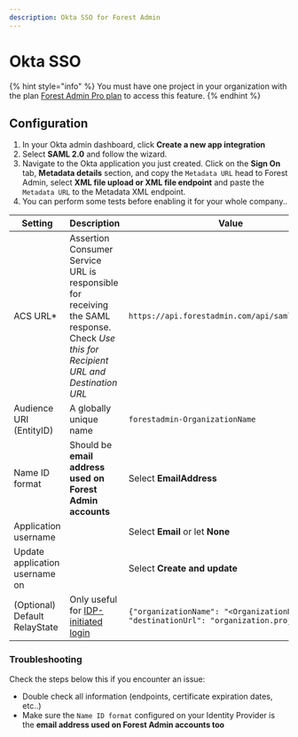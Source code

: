 ```yaml
---
description: Okta SSO for Forest Admin
---
```


# Okta SSO

{% hint style="info" %}
You must have one project in your organization with the plan [Forest Admin Pro plan](https://www.forestadmin.com/pricing/) to access this feature.
{% endhint %}


## Configuration
1. In your Okta admin dashboard, click **Create a new app integration**
2. Select **SAML 2.0** and follow the wizard.
3. Navigate to the Okta application you just created. Click on the **Sign On** tab, **Metadata details** section, and copy the `Metadata URL` head to Forest Admin, select **XML file upload or XML file endpoint** and paste the `Metadata URL` to the Metadata XML endpoint.
4. You can perform some tests before enabling it for your whole company..


| Setting | Description | Value |
| --- | --- | --- |
| ACS URL* | Assertion Consumer Service URL is responsible for receiving the SAML response. Check *Use this for Recipient URL and Destination URL* | `https://api.forestadmin.com/api/saml/callback` |
| Audience URI (EntityID) | A globally unique name | `forestadmin-OrganizationName` |
| Name ID format | Should be **email address used on Forest Admin accounts** | Select **EmailAddress** |
| Application username | | Select **Email** or let **None** |
| Update application username on | | Select **Create and update** |
| (Optional) Default RelayState | Only useful for [IDP-initiated login](../organization-settings.md#idp-initiated-login) | `{"organizationName": "<OrganizationName>", "destinationUrl": "organization.projects"}`|


### Troubleshooting

Check the steps below this if you encounter an issue:

* Double check all information (endpoints, certificate expiration dates, etc..)
* Make sure the `Name ID format` configured on your Identity Provider is the **email address used on Forest Admin accounts too**
